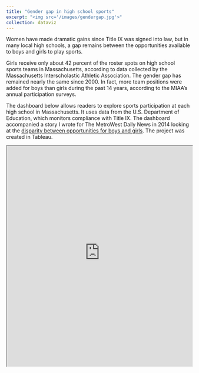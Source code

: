 ```yaml
---
title: "Gender gap in high school sports"
excerpt: "<img src='/images/gendergap.jpg'>"
collection: dataviz
---
```

Women have made dramatic gains since Title IX was signed into law, but in many local high schools, a gap remains between the opportunities available to boys and girls to play sports.

Girls receive only about 42 percent of the roster spots on high school sports teams in Massachusetts, according to data collected by the Massachusetts Interscholastic Athletic Association. The gender gap has remained nearly the same since 2000. In fact, more team positions were added for boys than girls during the past 14 years, according to the MIAA’s annual participation surveys.

The dashboard below allows readers to explore sports participation at each high school in Massachusetts. It uses data from the U.S. Department of Education, which monitors compliance with Title IX. The dashboard accompanied a story I wrote for The MetroWest Daily News in 2014 looking at the [disparity between opportunities for boys and girls](http://www.metrowestdailynews.com/article/20141122/NEWS/141128532). The project was created in Tableau.

<iframe width="100%" height="600" src="https://public.tableausoftware.com/views/Massachusettshighschoolsportsbygender/Sportsbygender?:embed=y&amp;:toolbar=no&amp;:display_count=no,:showVizHome=no"></iframe>

